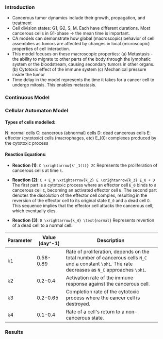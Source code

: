 ### Introduction

* Cancerous tumor dynamics include their growth, propagation, and treatment
* Cell division states: G1, G2, S, M. Each have different durations. Most cancerous cells in G1-phase -> the mean time is important.
* CA models can demonstrate how global (macroscopic) behavior of cell assemblies as tumors are affected by changes in local (microscopic) properties of cell interaction.
* This model focuses on these macroscopic properties:
(a) Metastasis - the ability to migrate to other parts of the body through the lymphatic system or the bloodstream, causing secondary tumors in other organs.
(b) Cytotoxic effect of the immune system
(c) Mechanical pressure inside the tumor
* Time delay in the model represents the time it takes for a cancer cell to undergo mitosis. This enables metastasis.

### Continuous Model

### Cellular Automaton Model

#### Types of cells modelled:

N: normal cells
C: cancerous (abnormal) cells
D: dead cancerous cells
E: effector (cytotoxic) cells (macrophages, etc) 
E_{0): complexes produced by the cytotoxic process

#### Reaction Equations:

- **Reaction (1)**: `C \xrightarrow{k'_1(t)} 2C`
Represents the proliferation of cancerous cells at time `t`.

- **Reaction (2)**: `C + E_0 \xrightarrow{k_2} E \xrightarrow{k_3} E_0 + D`
The first part is a cytotoxic process where an effector cell `E_0` binds to a cancerous cell `C`, becoming an activated effector cell `E`. The second part denotes the dissolution of the effector cell complex, resulting in the reversion of the effector cell to its original state `E_0` and a dead cell `D`. This sequence implies that the effector cell attacks the cancerous cell, which eventually dies.

- **Reaction (3)**: `D \xrightarrow{k_4} \text{normal}`
Represents revertion of a dead cell to a normal cell.

 
| Parameter | Value (day^-1) | Description                                                                                      |
|-----------|----------------|--------------------------------------------------------------------------------------------------|
| k1        |  0.58-0.89     | Rate of proliferation, depends on the total number of cancerous cells `N_C` and a constant `\phi`. The rate decreases as `N_C` approaches `\phi`. |      
| k2        | 0.2-0.4        | Activation rate of the immune response against the cancerous cell.                               |
| k3        | 0.2-0.65       | Completion rate of the cytotoxic process where the cancer cell is destroyed.                     |
| k4        | 0.1-0.4        | Rate of a cell's return to a non-cancerous state.                                                |




### Results
